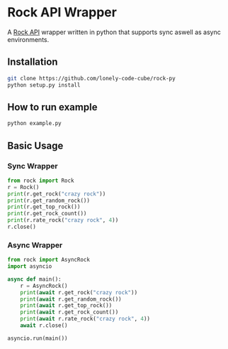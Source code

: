 # Rock API Wrapper

A [Rock API](https://github.com/Mr-Conos/Rock-API) wrapper written in python that supports sync aswell as async environments.

## Installation

```sh
git clone https://github.com/lonely-code-cube/rock-py
python setup.py install
```

## How to run example
```sh
python example.py
```

## Basic Usage

### Sync Wrapper
```py
from rock import Rock
r = Rock()
print(r.get_rock("crazy rock"))
print(r.get_random_rock())
print(r.get_top_rock())
print(r.get_rock_count())
print(r.rate_rock("crazy rock", 4))
r.close()
```

### Async Wrapper
```py
from rock import AsyncRock
import asyncio

async def main():
    r = AsyncRock()
    print(await r.get_rock("crazy rock"))
    print(await r.get_random_rock())
    print(await r.get_top_rock())
    print(await r.get_rock_count())
    print(await r.rate_rock("crazy rock", 4))
    await r.close()

asyncio.run(main())
```
